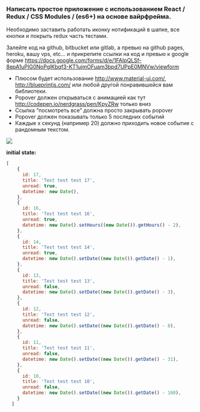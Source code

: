 ### Написать простое приложение с использованием React / Redux / CSS Modules / (es6+) на основе вайрфрейма.

Необходимо заставить работать иконку нотификаций в шапке, все кнопки и покрыть redux часть тестами.

Залейте код на github, bitbucket или gitlab, а превью на github pages, heroku, вашу vps, etc... и прикрепите ссылки на код и превью к google форме https://docs.google.com/forms/d/e/1FAIpQLSf-8epA1uPIG0NoPglKbqf3-KT1ujmOFuam3bpd7UPpE0MNVw/viewform


 - Плюсом будет использование http://www.material-ui.com/, http://blueprintjs.com/ или любой другой понравившейся вам библиотеки.
 - Popover должен открываться с анимацией как тут http://codepen.io/nerdgrass/pen/KpyZRw только вниз
 - Ссылка “посмотреть все” должна просто закрывать popover
 - Popover должен показывать только 5 последних событий
 - Каждые x секунд (например 20) должно приходить новое событие с рандомным текстом.

![](img.png)

**initial state:**


```js
[
    {
      id: 17,
      title: 'Test test test 17',
      unread: true,
      datetime: new Date(),
    },
    {
      id: 16,
      title: 'Test test test 16',
      unread: true,
      datetime: new Date().setHours((new Date()).getHours() - 2),
    },
    {
      id: 14,
      title: 'Test test test 14',
      unread: true,
      datetime: new Date().setDate((new Date()).getDate() - 1),
    },
    {
      id: 13,
      title: 'Test test test 13',
      unread: false,
      datetime: new Date().setDate((new Date()).getDate() - 3),
    },
    {
      id: 12,
      title: 'Test test test 12',
      unread: false,
      datetime: new Date().setDate((new Date()).getDate() - 8),
    },
    {
      id: 11,
      title: 'Test test test 11',
      unread: false,
      datetime: new Date().setDate((new Date()).getDate() - 31),
    },
    {
      id: 10,
      title: 'Test test test 10',
      unread: false,
      datetime: new Date().setDate((new Date()).getDate() - 160),
    }
  ]
```

